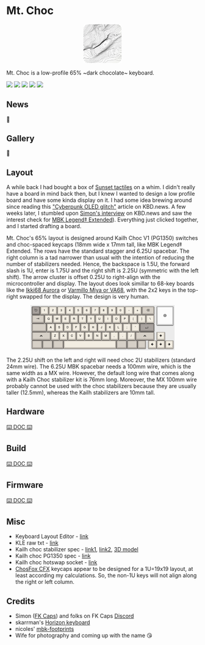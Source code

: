# Mt. Choc
<p align="center" width="100%">
    <img width="20%" src="assets/Half-Dome-Topo.png">
</p>

Mt. Choc is a low-profile 65% ~dark chocolate~ keyboard.

![](https://img.shields.io/badge/-65%25%20Layout-blue)
![](https://img.shields.io/badge/-Hotswap-brightgreen)
![](https://img.shields.io/badge/-Choc-brown)
![](https://img.shields.io/badge/1U-18x17-orange)
![](https://img.shields.io/badge/-MBK-gray)

## News
🦗

## Gallery
🦗

## Layout
A while back I had bought a box of [Sunset tactiles](https://lowprokb.ca/collections/keyboards/products/sunset-tactile-choc-switches) on a whim. I didn't really have a board in mind back then, but I knew I wanted to design a low profile board and have some kinda display on it. I had some idea brewing around since reading this ["Cyberpunk OLED glitch"](https://kbd.news/Cyberpunk-OLED-glitch-1098.html) article on KBD.news. A few weeks later, I stumbled upon [Simon's interview](https://kbd.news/Keycaps-design-and-free-kittens-1801.html) on KBD.news and saw the interest check for [MBK Legend‡ Extended](https://fkcaps.com/keycaps/mbk/legend-extended)). Everything just clicked together, and I started drafting a board.

Mt. Choc's 65% layout is designed around Kailh Choc V1 (PG1350) switches and choc-spaced keycaps (18mm wide x 17mm tall, like MBK Legend‡ Extended. The rows have the standard stagger and 6.25U spacebar. The right column is a tad narrower than usual with the intention of reducing the number of stabilizers needed. Hence, the backspace is 1.5U, the forward slash is 1U, enter is 1.75U and the right shift is 2.25U (symmetric with the left shift). The arrow cluster is offset 0.25U to right-align with the microcontroller and display. The layout does look simillar to 68-key boards like  the [Ikki68 Aurora](https://shop.wuquestudio.com/pages/ikki68-aurora) or [Varmillo Miya or VA68](https://en.varmilo.com/keyboardproscenium/product_indexsubject?layout=65&model=Theme%20keyboard), with the 2x2 keys in the top-right swapped for the display. The design is very human.

<p align="center" width="100%">
    <img width="75%" src="assets/mt_choc_kle.png">
</p>

The 2.25U shift on the left and right will need choc 2U stabilizers (standard 24mm wire). The 6.25U MBK spacebar needs a 100mm wire, which is the same width as a MX wire. However, the default long wire that comes along with a Kailh Choc stabilizer kit is 76mm long. Moreover, the MX 100mm wire probably cannot be used with the choc stabilizers because they are usually taller (12.5mm), whereas the Kailh stabilizers are 10mm tall.

## Hardware
[⌨️ DOC ⌨️](docs/hardware.md)

## Build
[⌨️ DOC ⌨️](docs/build.md)

## Firmware
[⌨️ DOC ⌨️](docs/firmware.md)

## Misc
- Keyboard Layout Editor - [link](http://www.keyboard-layout-editor.com/#/gists/bee63da1aabd22d248c2b8acba987245)
- KLE raw txt - [link](docs/mt-choc-kle.txt)
- Kailh choc stabilizer spec - [link1](https://github.com/keebio/keebio-references/tree/master/Kailh%20Choc%20Stabs), [link2](assets/choc-stab-spec.jpg), [3D model](https://grabcad.com/library/kailh-choc-v1-pg1350-stabilizer-1)
- Kailh choc PG1350 spec - [link](https://cdn-shop.adafruit.com/product-files/5113/CHOC+keyswitch_Kailh-CPG135001D01_C400229.pdf)
- Kailh choc hotswap socket - [link](https://cdn-shop.adafruit.com/product-files/5118/5118-Choc-Socket.pdf)
- [ChosFox CFX](https://chosfox.com/products/chocfox-legends-keycap-set?variant=42753190461634) keycaps appear to be designed for a 1U=19x19 layout, at least according my calculations. So, the non-1U keys will not align along the right or left column.

## Credits
- Simon ([FK Caps](https://fkcaps.com/)) and folks on FK Caps [Discord](https://discord.gg/b5C9H99RYZ)
- skarrman's [Horizon keyboard](https://github.com/skarrmann/horizon/)
- nicoles' [mbk-footprints](https://github.com/nicoles/mbk_footprints)
- Wife for photography and coming up with the name 😘
